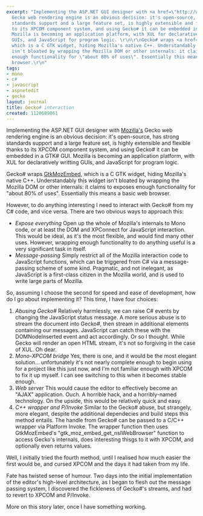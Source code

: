```yaml
---
excerpt: "Implementing the ASP.NET GUI designer with <a href=\"http://www.mozilla.org\">Mozilla's</a>
  Gecko web rendering engine is an obvious decision: it's open-source, has strong
  standards support and a large feature set, is highly extensible and flexible thanks
  to its XPCOM component system, and using Gecko# it can be embedded in a GTK# GUI.
  Mozilla is becoming an application platform, with XUL for declaratively writting
  GUIs, and JavaScript for program logic. \r\n\r\nGecko# wraps <a href=\"http://www.mozilla.org/unix/gtk-embedding.html\">GtkMozEmbed</a>,
  which is a C GTK widget, hiding Mozilla's native C++. Understandably this widget
  isn't bloated by wrapping the Mozilla DOM or other internals: it claims to exposes
  enough functionality for \"about 80% of uses\". Essentially this means a basic web
  browser.\r\n"
tags:
- mono
- c#
- javascript
- aspnetedit
- gecko
layout: journal
title: Gecko# interaction
created: 1120689861
---
```

Implementing the ASP.NET GUI designer with <a href="http://www.mozilla.org">Mozilla's</a> Gecko web rendering engine is an obvious decision: it's open-source, has strong standards support and a large feature set, is highly extensible and flexible thanks to its XPCOM component system, and using Gecko# it can be embedded in a GTK# GUI. Mozilla is becoming an application platform, with XUL for declaratively writting GUIs, and JavaScript for program logic. 

Gecko# wraps <a href="http://www.mozilla.org/unix/gtk-embedding.html">GtkMozEmbed</a>, which is a C GTK widget, hiding Mozilla's native C++. Understandably this widget isn't bloated by wrapping the Mozilla DOM or other internals: it claims to exposes enough functionality for "about 80% of uses". Essentially this means a basic web browser.

However, to do anything interesting I need to interact with Gecko# from my C# code, and vice versa. There are two obvious ways to approach this:

<ul>
<li><em>Expose everything</em>
Open up the whole of Mozilla's internals to Mono code, or at least the DOM and XPConnect for JavaScript interaction. This would be ideal, as it's the most flexible, and would find many other uses. However, wrapping enough functionality to do anything useful is a very significant task in itself.
</li>
<li><em>Message-passing</em>
Simply restrict all of the Mozilla interaction code to JavaScript functions, which can be triggered from C# via a message-passing scheme of some kind. Pragmatic, and not inelegant, as JavaScript is a first-class citizen in the Mozilla world, and is used to write large parts of Mozilla.
</ul>

So, assuming I choose the second for speed and ease of development, how do I go about implementing it? This time, I have four choices:

<ol>
<li><em>Abusing Gecko#</em>
Relatively harmlessly, we can raise C# events by changing the JavaScript status message. 
A more serious abuse is to stream the document into Gecko#, then stream in additional elements containing our messages. JavaScript can catch these with the DOMNodeInserted event and act accordingly. Or so I thought. While Gecko will render an open HTML stream, it's not so forgiving in the case of XUL. Oh dear.
</li>
<li>
<em>Mono-XPCOM bridge</em>
Yes, there is one, and it would be the most elegant solution... unfortunately it's not nearly complete enough to begin using for a project like this just now, and I'm not familiar enough with XPCOM to fix it up myself. I can see switching to this when it becomes stable enough.
</li>
<li>
<em>Web server</em>
This would cause the editor to effectively become an "AJAX" application. Ouch. A horrible hack, and a horribly-named technology. On the upside, this would be relatively quick and easy. 
</li>
<li><em>C++ wrapper and P/Invoke</em>
Similar to the Gecko# abuse, but strangely, more elegant, despite the additional dependecies and build steps this method entails. The handle from Gecko# can be passed to a C/C++ wrapper via Platform Invoke. The wrapper function then uses GtkMozEmbed's "gtk_moz_embed_get_nsIWebBrowser" function to access Gecko's internals, does interesting thisgs to it with XPCOM, and optionally even returns values.
</li>
</ol>

Well, I initially tried the fourth method, until I realised how much easier the first would be, and cursed XPCOM and the days it had taken from my life.

Fate has twisted sense of humour. Two days into the initial implementation of the editor's   high-level architecture, as I began to flesh out the message passing system, I discovered  the fickleness of Gecko#'s streams, and had to revert to XPCOM and P/Invoke.

More on this story later, once I have something working.
